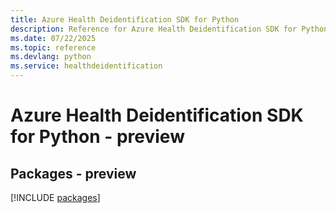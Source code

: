 ```yaml
---
title: Azure Health Deidentification SDK for Python
description: Reference for Azure Health Deidentification SDK for Python
ms.date: 07/22/2025
ms.topic: reference
ms.devlang: python
ms.service: healthdeidentification
---
```

# Azure Health Deidentification SDK for Python - preview
## Packages - preview
[!INCLUDE [packages](health-deidentification-index.md)]